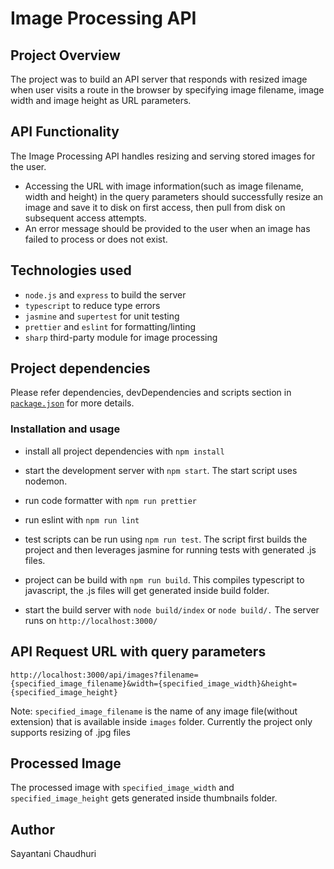 # Image Processing API
## Project Overview
The project was to build an API server that responds with resized image when user visits a route in the browser by specifying image filename, image width and image height as URL parameters.
## API Functionality
The Image Processing API handles resizing and serving stored images for the user.
* Accessing the URL with image information(such as image filename, width and height) in the query parameters should successfully resize an image and save it to disk on first access, then pull from disk on subsequent access attempts.
* An error message should be provided to the user when an image has failed to process or does not exist.
## Technologies used
* `node.js` and `express` to build the server
* `typescript` to reduce type errors
* `jasmine` and `supertest` for unit testing
* `prettier` and `eslint` for formatting/linting
* `sharp` third-party module for image processing
## Project dependencies
Please refer dependencies, devDependencies and scripts section in [`package.json`](package.json) for more details.
### Installation and usage
* install all project dependencies with `npm install`

* start the development server with `npm start`. The start script uses nodemon.
* run code formatter with `npm run prettier`
* run eslint with `npm run lint`

* test scripts can be run using `npm run test`. The script first builds the project and then leverages jasmine for running tests with generated .js files.

* project can be build with `npm run build`. This compiles typescript to javascript, the .js files will get generated inside build folder.
* start the build server with `node build/index` or `node build/.`
The server runs on `http://localhost:3000/`

## API Request URL with query parameters
`http://localhost:3000/api/images?filename={specified_image_filename}&width={specified_image_width}&height={specified_image_height}`

Note: `specified_image_filename` is the name of any image file(without extension) that is available inside `images` folder. Currently the project only supports resizing of .jpg files
## Processed Image
The processed image with `specified_image_width` and `specified_image_height` gets generated inside thumbnails folder.

## Author
Sayantani Chaudhuri